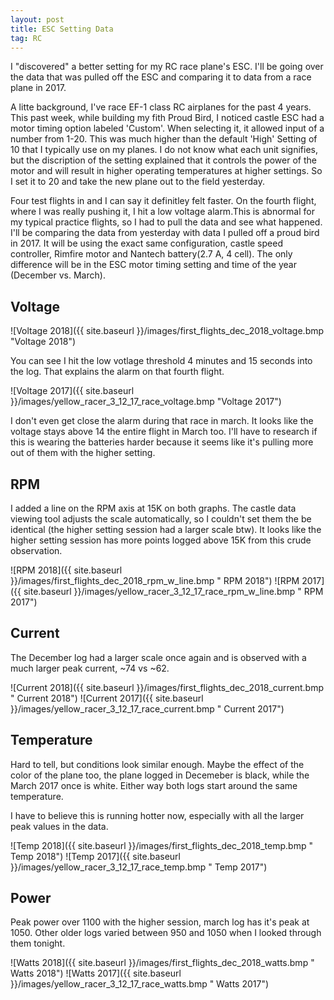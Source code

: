 ```yaml
---
layout: post
title: ESC Setting Data
tag: RC
---
```



I "discovered" a better setting for my RC race plane's ESC. I'll be going over the data that was pulled off the ESC and comparing it to
data from a race plane in 2017.

A litte background, I've race EF-1 class RC airplanes for the past 4 years. This past week, while building my fith Proud Bird, I noticed
castle ESC had a motor timing option labeled 'Custom'. When selecting it, it allowed input of a number from 1-20. This was much higher than
the default 'High' Setting of 10 that I typically use on my planes. I do not know what each unit signifies, but the discription of the setting explained that it controls the
power of the motor and will result in higher operating temperatures at higher settings. So I set it to 20 and take the new plane out to the
field yesterday.

Four test flights in and I can say it definitley felt faster. On the fourth flight, where I was really pushing it, I hit a low voltage alarm.This is abnormal for my typical
practice flights, so I had to pull the data and see what happened. I'll be comparing the data from yesterday with data I pulled off a proud bird in 2017. It will be using the exact same configuration,
castle speed controller, Rimfire motor and Nantech battery(2.7 A, 4 cell). The only difference will be in the ESC motor timing setting and time of the year (December vs. March).

## Voltage

![Voltage 2018]({{ site.baseurl }}/images/first_flights_dec_2018_voltage.bmp "Voltage 2018") 

You can see I hit the low votlage threshold 4 minutes and 15 seconds into the log. That explains the alarm on that fourth flight.

![Voltage 2017]({{ site.baseurl }}/images/yellow_racer_3_12_17_race_voltage.bmp "Voltage 2017") 

I don't even get close the alarm during that race in march. It looks like the voltage stays above 14 the entire flight in March too. I'll
have to research if this is wearing the batteries harder because it seems like it's pulling more out of them with the higher setting.

## RPM

I added a line on the RPM axis at 15K on both graphs. The castle data viewing tool adjusts the scale automatically, so I couldn't set
them the be identical (the higher setting session had a larger scale btw). It looks like the higher setting session has more points logged above 15K from this crude observation.

![RPM 2018]({{ site.baseurl }}/images/first_flights_dec_2018_rpm_w_line.bmp " RPM 2018") 
![RPM 2017]({{ site.baseurl }}/images/yellow_racer_3_12_17_race_rpm_w_line.bmp " RPM 2017") 

## Current

The December log had a larger scale once again and is observed with a much larger peak current, ~74 vs ~62. 

![Current 2018]({{ site.baseurl }}/images/first_flights_dec_2018_current.bmp " Current 2018") 
![Current 2017]({{ site.baseurl }}/images/yellow_racer_3_12_17_race_current.bmp " Current 2017") 

## Temperature

Hard to tell, but conditions look similar enough. Maybe the effect of the color of the plane too, the plane logged in Decemeber is black, while the March 2017 once is white. Either way both logs start around the same temperature.

I have to believe this is running hotter now, especially with all the larger peak values in the data.

![Temp 2018]({{ site.baseurl }}/images/first_flights_dec_2018_temp.bmp " Temp 2018") 
![Temp 2017]({{ site.baseurl }}/images/yellow_racer_3_12_17_race_temp.bmp " Temp 2017") 

## Power

Peak power over 1100 with the higher session, march log has it's peak at 1050. Other older logs varied between 950 and 1050 when I looked through them tonight.

![Watts 2018]({{ site.baseurl }}/images/first_flights_dec_2018_watts.bmp " Watts 2018") 
![Watts 2017]({{ site.baseurl }}/images/yellow_racer_3_12_17_race_watts.bmp " Watts 2017") 

